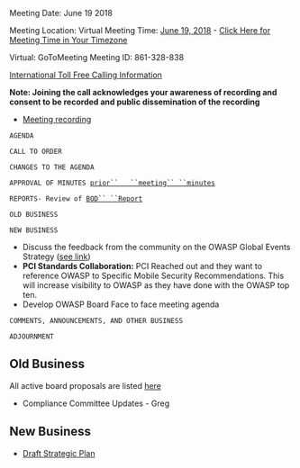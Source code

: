 Meeting Date: June 19 2018

Meeting Location: Virtual Meeting Time: [June 19,
2018](June_19,_2018 "wikilink") - [Click Here for Meeting Time in Your
Timezone](https://www.timeanddate.com/worldclock/meetingdetails.html?year=2018&month=6&day=19&hour=18&min=0&sec=0&p1=16&p2=78&p3=136&p4=179&p5=224&p6=102&p7=236&p8=152)

Virtual: GoToMeeting Meeting ID: 861-328-838

[International Toll Free Calling
Information](International_Toll_Free_Calling_Information "wikilink")

**Note: Joining the call acknowledges your awareness of recording and
consent to be recorded and public dissemination of the recording**

  - [Meeting
    recording](https://drive.google.com/a/owasp.org/file/d/1UDJafzV6uEV4vrGWVCBBMunQs5-tW7sj/view?usp=sharing)

`AGENDA`

`CALL TO ORDER`

`CHANGES TO THE AGENDA`

`APPROVAL OF MINUTES `[`prior``   ``meeting``
 ``minutes`](https://docs.google.com/document/d/1HN7xS2_mH7ijZeUKB9A0Aa43mS6FywjIjjXPF-cbNg4/edit?usp=sharing)

`REPORTS- Review of `[`BOD``
 ``Report`](https://drive.google.com/a/owasp.org/file/d/1Os51tsqOqM4_Ph_o3tlFE0GPUqJyt9QC/view?usp=sharing)

`OLD BUSINESS`

`NEW BUSINESS`

  - Discuss the feedback from the community on the OWASP Global Events
    Strategy ([see
    link](https://docs.google.com/document/d/1JTSTAlrLVgZdQGuP4cYooY0MuoQHBRqFga0Q_6hYfUQ/edit?ts=5b277936))
  - **PCI Standards Collaboration:** PCI Reached out and they want to
    reference OWASP to Specific Mobile Security Recommendations. This
    will increase visibility to OWASP as they have done with the OWASP
    top ten.
  - Develop OWASP Board Face to face meeting agenda

`COMMENTS, ANNOUNCEMENTS, AND OTHER BUSINESS`

`ADJOURNMENT`

## Old Business

All active board proposals are listed
[here](https://drive.google.com/folderview?id=0BxSfMVkfLvslVXdvUFV3NkxucWc&usp=sharing)

  - Compliance Committee Updates - Greg

## New Business

  - [Draft Strategic
    Plan](https://drive.google.com/a/owasp.org/file/d/0Byzx6JBFWbf2UUJUNEwzNGRIMjF3RTJJQXdsTXVzZDlyQ3FF/view?usp=sharing)
